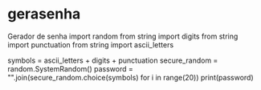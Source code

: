 # gerasenha
Gerador de senha
import random 
from string import digits
from string import punctuation
from string import ascii_letters

symbols = ascii_letters + digits + punctuation
secure_random = random.SystemRandom()
password = "".join(secure_random.choice(symbols)
for i in range(20))
print(password)
